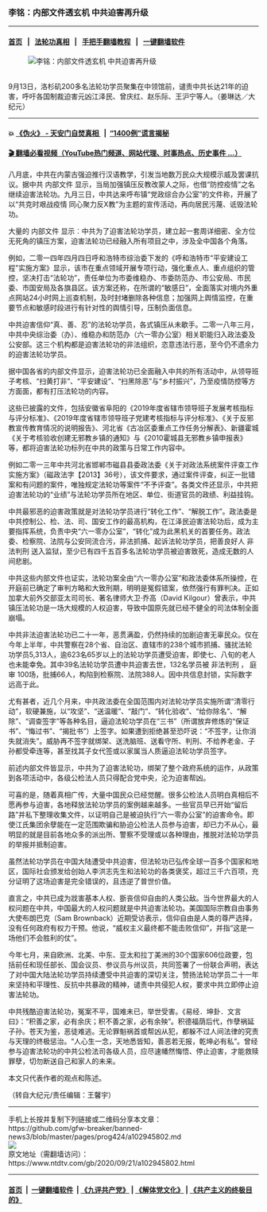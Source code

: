 ### 李铭：内部文件透玄机 中共迫害再升级
------------------------

#### [首页](https://github.com/gfw-breaker/banned-news3/blob/master/README.md) &nbsp;&nbsp;|&nbsp;&nbsp; [法轮功真相](https://github.com/begood0513/basic/blob/master/README.md)  &nbsp;&nbsp;|&nbsp;&nbsp; [手把手翻墙教程](https://github.com/gfw-breaker/guides/wiki)  &nbsp;&nbsp;|&nbsp;&nbsp; [一键翻墙软件](https://github.com/gfw-breaker/nogfw/blob/master/README.md)  



<div><div class="featured_image">
 <figure>
  <img alt="李铭：内部文件透玄机 中共迫害再升级" src="https://i.ntdtv.com/assets/uploads/2020/09/1-4-1-600x400-1.jpg"/>
 </figure><br/>
 <span class="caption">
  9月13日，洛杉矶200多名法轮功学员聚集在中领馆前，谴责中共长达21年的迫害，呼吁各国制裁迫害元凶江泽民、曾庆红、赵乐际、王沪宁等人。（姜琳达／大纪元）
 </span>
</div>
</div><hr/>

#### 💥 [《伪火》 - 天安门自焚真相 ](http://158.247.195.190:10000/videos/blog/weihuo.html)&nbsp; |&nbsp; [“1400例”谎言揭秘  ](http://158.247.195.190:10000/videos/blog/jiexi1400.html)

#### [ 🎬  翻墙必看视频（YouTube热门频道、网站代理、时事热点、历史事件 ...）](https://github.com/gfw-breaker/links/blob/master/banned.md)

<div><div class="post_content" itemprop="articleBody">
 <p>
  八月底，中共在内蒙古强迫推行汉语教学，引发当地数万民众大规模示威及罢课抗议。据中共
  <ok href="https://www.ntdtv.com/gb/内部文件.htm">
   内部文件
  </ok>
  显示，当局加强镇压反教改蒙人之际，也借“防控疫情”之名继续迫害法轮功。九月三日，中共达来呼布镇“党政综合办公室”的文件称，开展了以“共克时艰战疫情 同心聚力反X教”为主题的宣传活动，再向居民污蔑、诋毁法轮功。
 </p>
 <p>
  大量的
  <ok href="https://www.ntdtv.com/gb/内部文件.htm">
   内部文件
  </ok>
  显示︰中共为了迫害法轮功学员，建立起一套周详细密、全方位无死角的镇压方案，迫害法轮功已经融入所有项目之中，涉及全中国各个角落。
 </p>
 <p>
  例如，二零一四年四月四日呼和浩特市综治委下发的《呼和浩特市“平安建设工程”实施方案》显示，该市在重点领域开展专项行动，强化重点人、重点组织的管控，坚决打击“法轮功”，责任单位为市委维稳办、市委防范办、市公安局、市民委、市国安局及各旗县区。该方案还称，在所谓的“敏感日”，全面落实对境内外重点网站24小时网上巡查机制，及时封堵删除各种信息；加强网上舆情监控，在重要节点和敏感时段进行有针对性的舆情引导，压制负面信息。
 </p>
 <p>
  中共迫害信仰“真、善、忍”的法轮功学员，各式镇压从未歇手。二零一八年三月，中共中央综治委（办）、维稳办和防范办（六一零办公室）相关职能归入政法委及公安部。这三个机构都是迫害法轮功的非法组织，恣意违法行恶，至今仍不遗余力的迫害法轮功学员。
 </p>
 <p>
  据中国各省的内部文件显示，迫害法轮功已全面融入中共的所有活动中，从领导班子考核、“扫黄打非”、“平安建设”、“扫黑除恶”与“乡村振兴”，乃至疫情防控等方方面面，都有打压法轮功的内容。
 </p>
 <p>
  这些已披露的文件，包括安徽省阜阳的《2019年度省辖市领导班子发展考核指标与评分标准》、《2019年度省辖市领导班子党建考核指标与评分标准》、《关于反邪教宣传教育情况的说明报告》、河北省《古冶区委重点工作任务分解表》、新疆霍城《关于考核验收创建无邪教乡镇的通知》与《2010霍城县无邪教乡镇申报表》等，都将迫害法轮功标列在中共的政策与日常工作内容中。
 </p>
 <p>
  例如二零一三年中共河北省邯郸市磁县县委政法委《关于对政法系统案件评查工作实施方案》（磁政法字【2013】36号），该文件要求，通过案件评查，纠正一批错案和有问题的案件，唯独规定法轮功等案件“不予评查”。各类文件还显示，中共把迫害法轮功的“业绩”与法轮功学员所在地区、单位、街道官员的政绩、利益挂钩。
 </p>
 <p>
  中共最邪恶的迫害政策就是对法轮功学员进行“转化工作”、“解脱工作”。政法委是中共控制公、检、法、司、国安工作的最高机构，在江泽民迫害法轮功后，成为主要指挥系统，负责中央“六一零办公室”，“转化”成为此黑机关的首要任务。政法委、检察院、法院与公安同流合污，非法抓捕、起诉法轮功学员，把善良好人
  <ok href="https://www.ntdtv.com/gb/非法判刑.htm">
   非法判刑
  </ok>
  送入监狱，至少已有四千五百多名法轮功学员被迫害致死，造成无数的人间悲剧。
 </p>
 <p>
  中共这些内部文件也证实，法轮功案全由“六一零办公室”和政法委体系所操控，在开庭前已确定了审判方略和大致刑期，明明是冤假错案，依然强行有罪判决。正如加拿大前外交部亚太司司长、著名律师大卫‧乔高（David Kilgour）曾表示，中共镇压法轮功是一场大规模的人权迫害，导致中国原先就已经不健全的司法体制全面崩塌。
 </p>
 <p>
  中共非法迫害法轮功已二十一年，恶贯满盈，仍然持续的加剧迫害无辜民众。仅在今年上半年，中共警察在28个省、自治区、直辖市的238个城市抓捕、骚扰法轮功学员5,313人，逾623名65岁以上的法轮功学员遭受迫害，即使七、八旬的老人也未能幸免。其中39名法轮功学员遭中共迫害去世，132名学员被
  <ok href="https://www.ntdtv.com/gb/非法判刑.htm">
   非法判刑
  </ok>
  ，
  <ok href="https://www.ntdtv.com/gb/庭审.htm">
   庭审
  </ok>
  100场，批捕66人，构陷到检察院、法院388人。因中共信息封锁，实际数字远高于此。
 </p>
 <p>
  尤有甚者，近几个月来，中共政法委在全国范围内对法轮功学员实施所谓“清零行动”，软硬兼施，以“攻坚”、“送温暖”、“敲门”、“转化验收”、“给你除名”、“解除”、“调查签字”等各种名目，逼迫法轮功学员在“三书”（所谓放弃修炼的“保证书”、“悔过书”、“揭批书”）上签字。如果遭到拒绝甚至恐吓说：“不签字，让你消失就消失”。威胁再不签字就绑架、送洗脑班、送看守所、判刑、不给养老金、子孙都受牵连等，甚至找其子女代签或以家属当人质逼迫法轮功学员签字。
 </p>
 <p>
  前述内部文件皆显示，中共为了迫害法轮功，绑架了整个政府系统的运作，从政策到各项活动中，各级公检法人员只得配合党中央，沦为迫害帮凶。
 </p>
 <p>
  可喜的是，随着真相广传，大量中国民众已经觉醒。很多公检法人员明白真相后不愿再参与迫害，各地释放法轮功学员的案例越来越多。一些官员早已开始“留后路”并私下整理收集文件，以证明自己是被迫执行“六一零办公室”的迫害命令。即使江氏集团余孽能在一定范围欺骗和胁迫公检法人员参与迫害，却已力不从心，最明显的就是目前各地众多的派出所、警察不受理或以各种理由，推脱对法轮功学员的举报并抵制迫害。
 </p>
 <p>
  虽然法轮功学员在中国大陆遭受中共迫害，但法轮功已弘传全球一百多个国家和地区，国际社会颁发给创始人李洪志先生和法轮功的各类褒奖，超过三千六百项，充分证明了这场迫害是完全错误的，且违逆了普世价值。
 </p>
 <p>
  直言之，中共已成为戕害基本人权、斵丧信仰自由的人类公敌。当今世界最大的人权问题在中共，中国最大的人权问题就是中共迫害法轮功。美国国际宗教自由事务大使布朗巴克（Sam Brownback）近期受访表示，信仰自由是人类的尊严选择，没有任何政府有权力干预。他说，“威权主义最终都不能击败信仰”，并指“这是一场他们不会胜利的仗”。
 </p>
 <p>
  今年七月，来自欧洲、北美、中东、亚太和拉丁美洲的30个国家606位政要，包括前任和现任部长、国会议员、参议员与州议员，共同签署了一份联合声明，表达了对中国大陆法轮功学员持续遭受中共迫害的深切关注，赞扬法轮功学员二十一年来坚持和平理性、反抗中共暴政的精神，谴责中共侵犯人权，要求中共立即停止迫害法轮功。
 </p>
 <p>
  中共残酷迫害法轮功，冤案不平，国难未已，举世受害。《易经．坤卦．文言曰》：“积善之家，必有余庆；积不善之家，必有余殃”。积德福荫后代，作孽祸延子孙。苍天为鉴，恶徒难逃。无论罪魁祸首或帮凶从犯，都躲不过人间法律的究责与天理的终极惩治。“人心生一念，天地悉皆知，善恶若无报，乾坤必有私”。曾经参与迫害法轮功的中共公检法司各级人员，应尽速幡然悔悟、停止迫害，才能救赎罪孽，切勿断送自己和家人的未来。
 </p>
 <p>
  本文只代表作者的观点和陈述。
 </p>
 <p>
  （转自大纪元/责任编辑：王馨宇）
 </p>
 <div class="single_ad">
 </div>
</div>
</div>
<hr/>
手机上长按并复制下列链接或二维码分享本文章：<br/>
https://github.com/gfw-breaker/banned-news3/blob/master/pages/prog424/a102945802.md <br/>
<a href='https://github.com/gfw-breaker/banned-news3/blob/master/pages/prog424/a102945802.md'><img src='https://github.com/gfw-breaker/banned-news3/blob/master/pages/prog424/a102945802.md.png'/></a> <br/>
原文地址（需翻墙访问）：https://www.ntdtv.com/gb/2020/09/21/a102945802.html


------------------------
#### [首页](https://github.com/gfw-breaker/banned-news3/blob/master/README.md) &nbsp;|&nbsp; [一键翻墙软件](https://github.com/gfw-breaker/nogfw/blob/master/README.md) &nbsp;| [《九评共产党》](https://github.com/gfw-breaker/9ping.md/blob/master/README.md#九评之一评共产党是什么) | [《解体党文化》](https://github.com/gfw-breaker/jtdwh.md/blob/master/README.md) | [《共产主义的终极目的》](https://github.com/gfw-breaker/gczydzjmd.md/blob/master/README.md)


<img src='http://gfw-breaker.win/banned-news3/pages/prog424/a102945802.md' width='0px' height='0px'/>